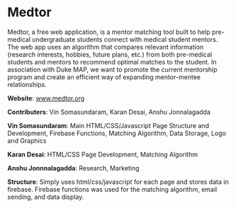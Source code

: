 # Medtor

Medtor, a free web application, is a mentor matching tool built to help pre-medical undergraduate students connect with medical student mentors. The web app uses an algorithm that compares relevant information (research interests, hobbies, future plans, etc.) from both pre-medical students and mentors to recommend optimal matches to the student. In association with Duke MAP, we want to promote the current mentorship program and create an efficient way of expanding mentor-mentee relationships. 

<b>Website</b>: www.medtor.org

<b>Contributers</b>: Vin Somasundaram, Karan Desai, Anshu Jonnalagadda

  <b> Vin Somasundaram</b>: Main HTML/CSS/Javascript Page Structure and Development, Firebase Functions, Matching Algorithm, Data Storage, Logo and Graphics

  <b> Karan Desai</b>: HTML/CSS Page Development, Matching Algorithm

  <b> Anshu Jonnnalagadda</b>: Research, Marketing

<b>Structure</b>: Simply uses html/css/javascript for each page and stores data in firebase. Firebase functions was used for the matching algorithm, email sending, and data display. 




